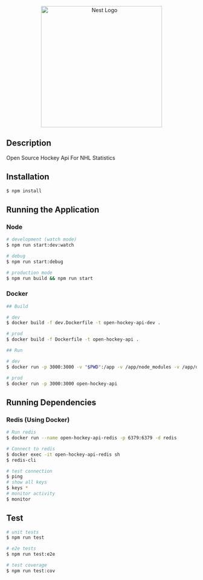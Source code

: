 <p align="center">
  <a href="http://nestjs.com/" target="blank"><img src="https://nestjs.com/img/logo_text.svg" width="320" alt="Nest Logo" /></a>
</p>

## Description

Open Source Hockey Api For NHL Statistics

## Installation

```bash
$ npm install
```

## Running the Application

### Node

```bash
# development (watch mode)
$ npm run start:dev:watch

# debug
$ npm run start:debug

# production mode
$ npm run build && npm run start
```

### Docker

```bash
## Build

# dev
$ docker build -f dev.Dockerfile -t open-hockey-api-dev .

# prod
$ docker build -f Dockerfile -t open-hockey-api .

## Run

# dev
$ docker run -p 3000:3000 -v "$PWD":/app -v /app/node_modules -v /app/dist open-hockey-api-dev

# prod
$ docker run -p 3000:3000 open-hockey-api
```

## Running Dependencies

### Redis (Using Docker)

```bash
# Run redis
$ docker run --name open-hockey-api-redis -p 6379:6379 -d redis

# Connect to redis
$ docker exec -it open-hockey-api-redis sh
$ redis-cli

# test connection
$ ping
# show all keys
$ keys *
# monitor activity
$ monitor
```

## Test

```bash
# unit tests
$ npm run test

# e2e tests
$ npm run test:e2e

# test coverage
$ npm run test:cov
```

